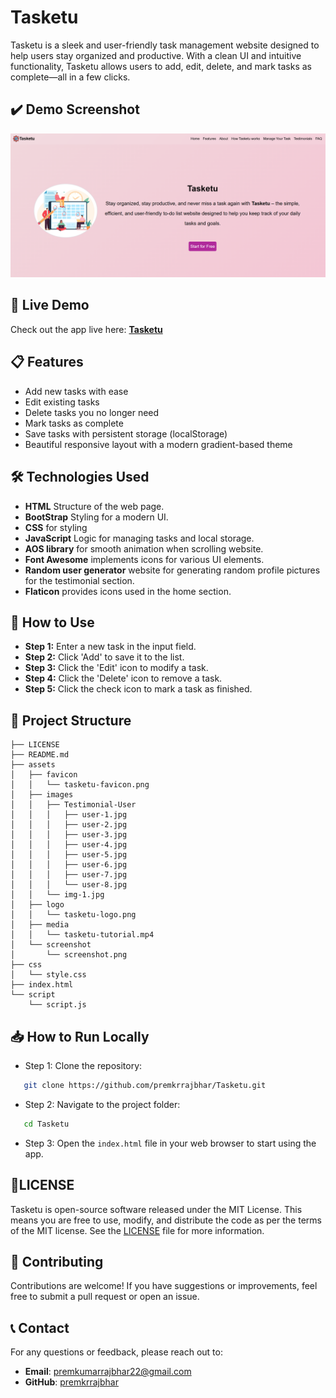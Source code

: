 # Tasketu

Tasketu is a sleek and user-friendly task management website designed to help users stay organized and productive. With a clean UI and intuitive functionality, Tasketu allows users to add, edit, delete, and mark tasks as complete—all in a few clicks.

## ✔️  Demo Screenshot

![Screenshot of TaskNDo](assets/screenshot/screenshot.png)

## 🔗 Live Demo

Check out the app live here: **[Tasketu](https://premkrrajbhar.github.io/Tasketu/)**

## 📋 Features

- Add new tasks with ease  
- Edit existing tasks  
- Delete tasks you no longer need  
- Mark tasks as complete  
- Save tasks with persistent storage (localStorage)  
- Beautiful responsive layout with a modern gradient-based theme


## 🛠️ Technologies Used

- **HTML** Structure of the web page.
- **BootStrap** Styling for a modern UI.
- **CSS** for styling
- **JavaScript** Logic for managing tasks and local storage.
- **AOS library** for smooth animation when scrolling website.
- **Font Awesome** implements icons for various UI elements.
- **Random user generator** website for generating random profile pictures for the testimonial section.
- **Flaticon** provides icons used in the home section.


## 🚀 How to Use

- **Step 1:** Enter a new task in the input field.
- **Step 2:** Click 'Add' to save it to the list.
- **Step 3:** Click the 'Edit' icon to modify a task.
- **Step 4:** Click the 'Delete' icon to remove a task.
- **Step 5:** Click the check icon to mark a task as finished.

## 📂 Project Structure

```
├── LICENSE
├── README.md
├── assets
│   ├── favicon
│   │   └── tasketu-favicon.png
│   ├── images
│   │   ├── Testimonial-User
│   │   │   ├── user-1.jpg
│   │   │   ├── user-2.jpg
│   │   │   ├── user-3.jpg
│   │   │   ├── user-4.jpg
│   │   │   ├── user-5.jpg
│   │   │   ├── user-6.jpg
│   │   │   ├── user-7.jpg
│   │   │   └── user-8.jpg
│   │   └── img-1.jpg
│   ├── logo
│   │   └── tasketu-logo.png
│   ├── media
│   │   └── tasketu-tutorial.mp4
│   └── screenshot
│       └── screenshot.png
├── css
│   └── style.css
├── index.html
└── script
    └── script.js

```

## 📥 How to Run Locally

- Step 1: Clone the repository:

```bash
   git clone https://github.com/premkrrajbhar/Tasketu.git
```

- Step 2: Navigate to the project folder:

```bash
   cd Tasketu
```

- Step 3: Open the `index.html` file in your web browser to start using the app.


## 📝LICENSE

Tasketu is open-source software released under the MIT License. This means you are free to use, modify, and distribute the code as per the terms of the MIT license. See the [LICENSE](/LICENSE) file for more information.


## 🤝 Contributing

Contributions are welcome! If you have suggestions or improvements, feel free to submit a pull request or open an issue.

## 📞 Contact

For any questions or feedback, please reach out to:

- **Email**: [premkumarrajbhar22@gmail.com](mailto:premkumarrajbhar22@gmail.com)
- **GitHub**: [premkrrajbhar](https://github.com/premkrrajbhar)
